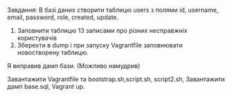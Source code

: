 Завдання: В базі даних створити таблицю users з полями id, username, email, password, role, created, update.
  1. Заповнити таблицю 13 записами про різних несправжніх користувачів
  2. Зберехти в dump і при запуску Vagrantfile заповнювати новостворену таблицю.

Я виправив дамп бази. (Можливо намудрив)

Завантажити Vagrantfile та bootstrap.sh,script.sh, script2.sh,
Завантажити дамп base.sql,
Vagrant up.
